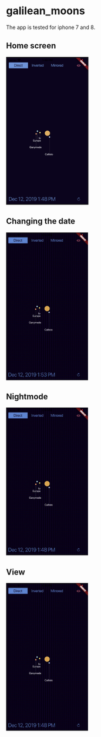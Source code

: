 # galilean_moons
The app is tested for iphone 7 and 8. 

## Home screen
<img src="/screenshots/home.png" height="400" />

## Changing the date
<img src="/screenshots/change_date.gif" height="400" />

## Nightmode
<img src="/screenshots/nightmode.gif" height="400" />

## View
<img src="/screenshots/view.gif" height="400" />
